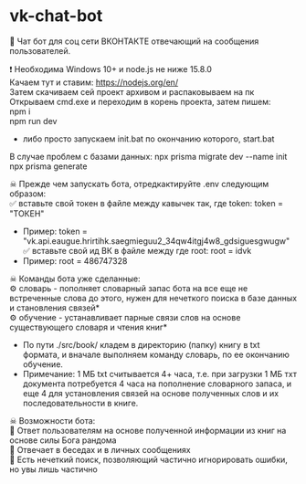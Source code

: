 # vk-chat-bot
💬 Чат бот для соц сети ВКОНТАКТЕ отвечающий на сообщения пользователей.

❗ Необходима Windows 10+ и node.js не ниже 15.8.0 <br />
Качаем тут и ставим: https://nodejs.org/en/ <br />
Затем скачиваем сей проект архивом и распаковываем на пк <br />
Открываем cmd.exe и переходим в корень проекта, затем пишем: <br />
npm i <br />
npm run dev <br />

* либо просто запускаем init.bat по окончанию которого, start.bat <br />

В случае проблем с базами данных:
npx prisma migrate dev --name init <br />
npx prisma generate <br />


☠ Прежде чем запускать бота, отредкактируйте .env следующим образом: <br />
✅ вставьте свой токен в файле между кавычек так, где token: token = "ТОКЕН"<br />
* Пример: token = "vk.api.eaugue.hrirtihk.saegmieguu2_34qw4itgj4w8_gdsiguesgwugw" <br />
✅ вставьте свой ид ВК в файле между где root: root = idvk <br />
* Пример: root = 486747328 <br />

☠ Команды бота уже сделанные: <br />
⚙ словарь - пополняет словарный запас бота на все еще не встреченные слова до этого, нужен для нечеткого поиска в базе данных и становления связей* <br />
⚙ обучение - устанавливает парные связи слов на основе существующего словаря и чтения книг* <br />
* По пути ./src/book/ кладем в директорию (папку) книгу в txt формата, и вначале выполняем команду словарь, по ее окончанию обучение. <br />
* Примечание: 1 МБ txt считывается 4+ часа, т.е. при загрузки 1 МБ тхт документа потребуется 4 часа на пополнение словарного запаса, и еще 4 для установления связей на основе полученных слов и их последовательности в книге.

☠ Возможности бота: <br />
🚀 Ответ пользователям на основе полученной информации из книг на основе силы Бога рандома <br />
🚀 Отвечает в беседах и в личных сообщениях <br />
🚀 Есть нечеткий поиск, позволяющий частично игнорировать ошибки, но увы лишь частично <br />
